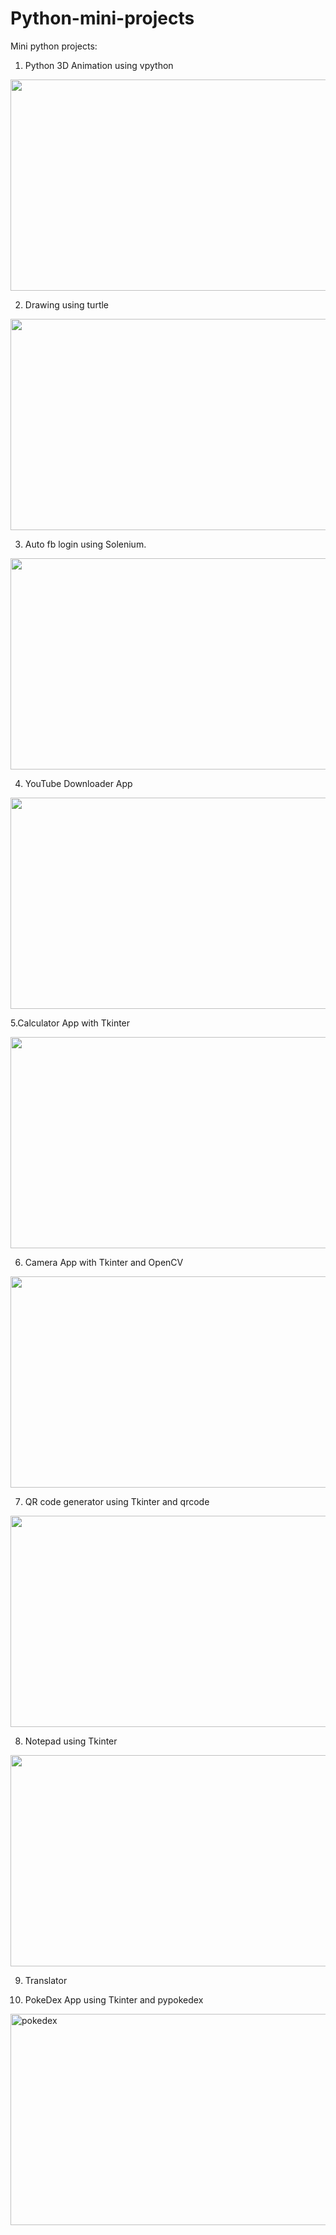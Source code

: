 # Python-mini-projects
 Mini python projects:
 
 1. Python 3D Animation using vpython

  <img src="https://i.imgur.com/34dE1Lm.gif" height="338" width="600">

 2. Drawing using turtle

   <img src="https://i.imgur.com/3eyIouP.gif" height="338" width="600">

 3. Auto fb login using Solenium.

   <img src="https://i.imgur.com/LVnNB6y.png" height="338" width="600">

 4. YouTube Downloader App

   <img src="https://i.imgur.com/JefZbMp.gif" height="338" width="600">
 
 5.Calculator App with Tkinter
 
   <img src="https://i.imgur.com/7WiZvzb.gif" height="338" width="600">
  
 6. Camera App with Tkinter and OpenCV
    
   <img src="https://i.imgur.com/GDBk70q.gif" height="338" width="600">
   
 7. QR code generator using Tkinter and qrcode
 
   <img src="https://i.imgur.com/0AHL3XV.png" height="338" width="600">
 
 8. Notepad using Tkinter

   <img src="https://i.imgur.com/sZPYuXp.png" height="338" width="600">

 9. Translator
 
 10. PokeDex App using Tkinter and pypokedex
 
   <img src="https://i.imgur.com/r4byjxm.png" height="338" width="600" alt="pokedex"/> 
